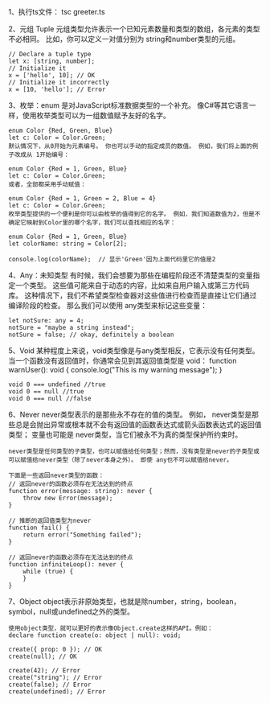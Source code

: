 
1、执行ts文件：
    tsc greeter.ts

2、元组 Tuple
    元组类型允许表示一个已知元素数量和类型的数组，各元素的类型不必相同。 比如，你可以定义一对值分别为 string和number类型的元组。

    // Declare a tuple type
    let x: [string, number];
    // Initialize it
    x = ['hello', 10]; // OK
    // Initialize it incorrectly
    x = [10, 'hello']; // Error

3、枚举：enum
    是对JavaScript标准数据类型的一个补充。 像C#等其它语言一样，使用枚举类型可以为一组数值赋予友好的名字。

    enum Color {Red, Green, Blue}
    let c: Color = Color.Green;
    默认情况下，从0开始为元素编号。 你也可以手动的指定成员的数值。 例如，我们将上面的例子改成从 1开始编号：

    enum Color {Red = 1, Green, Blue}
    let c: Color = Color.Green;
    或者，全部都采用手动赋值：

    enum Color {Red = 1, Green = 2, Blue = 4}
    let c: Color = Color.Green;
    枚举类型提供的一个便利是你可以由枚举的值得到它的名字。 例如，我们知道数值为2，但是不确定它映射到Color里的哪个名字，我们可以查找相应的名字：

    enum Color {Red = 1, Green, Blue}
    let colorName: string = Color[2];

    console.log(colorName);  // 显示'Green'因为上面代码里它的值是2

4、Any：未知类型
    有时候，我们会想要为那些在编程阶段还不清楚类型的变量指定一个类型。 这些值可能来自于动态的内容，比如来自用户输入或第三方代码库。 这种情况下，我们不希望类型检查器对这些值进行检查而是直接让它们通过编译阶段的检查。 那么我们可以使用 any类型来标记这些变量：

    let notSure: any = 4;
    notSure = "maybe a string instead";
    notSure = false; // okay, definitely a boolean

5、Void
    某种程度上来说，void类型像是与any类型相反，它表示没有任何类型。 当一个函数没有返回值时，你通常会见到其返回值类型是 void：
    function warnUser(): void {
        console.log("This is my warning message");
    }

    void 0 === undefined //true
    void 0 == null //true
    void 0 === null //false

6、Never
    never类型表示的是那些永不存在的值的类型。 例如， never类型是那些总是会抛出异常或根本就不会有返回值的函数表达式或箭头函数表达式的返回值类型； 变量也可能是 never类型，当它们被永不为真的类型保护所约束时。

    never类型是任何类型的子类型，也可以赋值给任何类型；然而，没有类型是never的子类型或可以赋值给never类型（除了never本身之外）。 即使 any也不可以赋值给never。

    下面是一些返回never类型的函数：
    // 返回never的函数必须存在无法达到的终点
    function error(message: string): never {
        throw new Error(message);
    }

    // 推断的返回值类型为never
    function fail() {
        return error("Something failed");
    }

    // 返回never的函数必须存在无法达到的终点
    function infiniteLoop(): never {
        while (true) {
        }
    }

7、Object
    object表示非原始类型，也就是除number，string，boolean，symbol，null或undefined之外的类型。

    使用object类型，就可以更好的表示像Object.create这样的API。例如：
    declare function create(o: object | null): void;

    create({ prop: 0 }); // OK
    create(null); // OK

    create(42); // Error
    create("string"); // Error
    create(false); // Error
    create(undefined); // Error

    